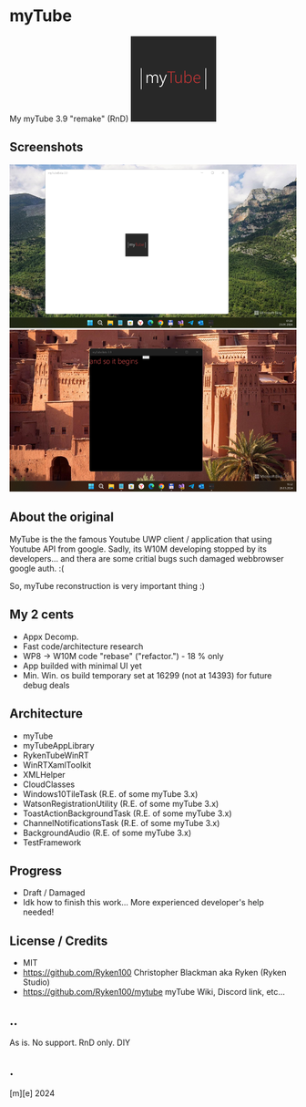# myTube
My myTube 3.9 "remake" (RnD)
![](Images/logo.png)

## Screenshots
![](Images/shot01.png)
![](Images/shot02.png)

## About the original
MyTube is the the famous Youtube UWP client / application that using Youtube API from google. Sadly, its W10M developing stopped by its developers... and thera are some critial bugs such damaged webbrowser google auth. :(

So, myTube reconstruction is very important thing :) 

## My 2 cents
- Appx Decomp.
- Fast code/architecture research
- WP8 -> W10M code "rebase" ("refactor.") - 18 % only  
- App builded with minimal UI yet
- Min. Win. os build temporary set at 16299 (not at 14393) for future debug deals

## Architecture
- myTube
- myTubeAppLibrary
- RykenTubeWinRT
- WinRTXamlToolkit
- XMLHelper
- CloudClasses
- Windows10TileTask (R.E. of some myTube 3.x)
- WatsonRegistrationUtility (R.E. of some myTube 3.x)
- ToastActionBackgroundTask (R.E. of some myTube 3.x)
- ChannelNotificationsTask (R.E. of some myTube 3.x)
- BackgroundAudio (R.E. of some myTube 3.x)
- TestFramework

## Progress
- Draft / Damaged
- Idk how to finish this work... More experienced developer's help needed!

## License / Credits
- MIT  
- https://github.com/Ryken100 Christopher Blackman aka Ryken (Ryken Studio) 
- https://github.com/Ryken100/mytube myTube Wiki, Discord link, etc...


## ..
As is. No support. RnD only. DIY

## .
[m][e] 2024
